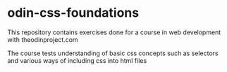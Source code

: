 # odin-css-foundations
This repository contains exercises done for a course in web development with theodinproject.com

The course tests understanding of basic css concepts such as selectors and various ways of including css into html files


